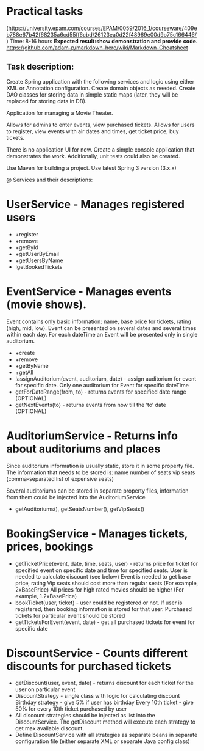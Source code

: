 # Practical tasks
(https://university.epam.com/courses/EPAM/0059/2016_1/courseware/409eb788e67b42f68235a6cd55ff6cbd/26123ea0d22f48969e00d9b75c166446/)
Time: 8-16 hours
**Expected result:show demonstration and provide code.**
https://github.com/adam-p/markdown-here/wiki/Markdown-Cheatsheet

## Task description:

Create Spring application with the following services and logic using either XML or Annotation configuration. 
Create domain objects as needed. Create DAO classes for storing data in simple static maps 
(later, they will be replaced for storing data in DB).

Application for managing a Movie Theater. 

Allows for admins to enter events, view purchased tickets. 
Allows for users to register, view events with air dates and times, get ticket price, buy tickets.

There is no application UI for now. 
Create a simple console application that demonstrates the work. 
Additionally, unit tests could also be created.

Use Maven for building a project. 
Use latest Spring 3 version (3.x.x)

@ Services and their descriptions:

# UserService - Manages registered users
- +register
- +remove
- +getById
- +getUserByEmail
- +getUsersByName
- !getBookedTickets

# EventService - Manages events (movie shows).
Event contains only basic information:
    name, base price for tickets, rating (high, mid, low).
Event can be presented on several dates and several times within each day. 
For each dateTime an Event will be presented only in single auditorium.

- +create
- +remove
- +getByName
- +getAll
- !assignAuditorium(event, auditorium, date) - assign auditorium for event for specific date.
Only one auditorium for Event for specific dateTime
- getForDateRange(from, to) - returns events for specified date range (OPTIONAL)
- getNextEvents(to) - returns events from now till the ‘to’ date (OPTIONAL)

# AuditoriumService - Returns info about auditoriums and places
Since auditorium information is usually static, store it in some property file. 
The information that needs to be stored is:
   name
   number of seats
   vip seats (comma-separated list of expensive seats)

Several auditoriums can be stored in separate property files, information from them could be injected into the AuditoriumService
 - getAuditoriums(), getSeatsNumber(), getVipSeats()

# BookingService - Manages tickets, prices, bookings

- getTicketPrice(event, date, time, seats, user) - returns price for ticket for specified event on specific date and time for 
specified seats.
  User is needed to calculate discount (see below)
  Event is needed to get base price, rating
  Vip seats should cost more than regular seats (For example, 2xBasePrice)
  All prices for high rated movies should be higher (For example, 1.2xBasePrice)
- bookTicket(user, ticket) - user could  be registered or not.
If user is registered, then booking information is stored for that user. Purchased tickets for particular event should be stored
- getTicketsForEvent(event, date) - get all purchased tickets for event for specific date

# DiscountService - Counts different discounts for purchased tickets
- getDiscount(user, event, date) - returns discount for each ticket for the user on particular event
- DiscountStrategy - single class with logic for calculating discount
   Birthday strategy - give 5% if user has birthday
   Every 10th ticket - give 50% for every 10th ticket purchased by user
- All discount strategies should be injected as list into the DiscountService. The getDiscount method will execute each strategy to get max available discount.
- Define DiscountService with all strategies as separate beans in separate configuration file (either separate XML or separate Java config class)

